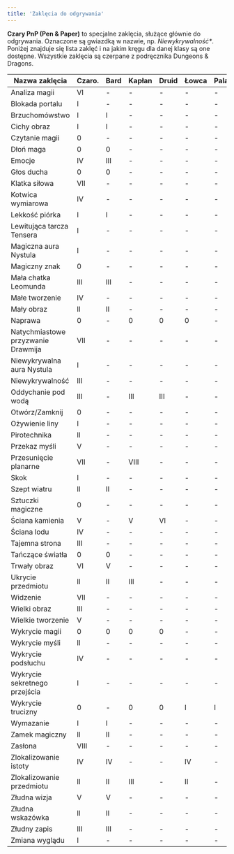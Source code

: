 ```yaml
---
title: 'Zaklęcia do odgrywania'
---
```



**Czary PnP (Pen & Paper)** to specjalne zaklęcia, służące głównie do odgrywania. Oznaczone są gwiazdką w nazwie, np. _Niewykrywalność*_.
Poniżej znajduje się lista zaklęć i na jakim kręgu dla danej klasy są one dostępne. Wszystkie zaklęcia są czerpane z podręcznika Dungeons & Dragons.

| Nazwa zaklęcia | Czaro. | Bard | Kapłan | Druid | Łowca | Paladyn |
| --- | --- | --- | --- | --- | --- | --- |
| Analiza magii | VI | - | - | - | - | - |
| Blokada portalu	| I | - | - | - | - | - |
| Brzuchomówstwo	| I | I | - | - | - | - |
| Cichy obraz	| I | I | - | - | - | - |
| Czytanie magii	| 0 | - | - | - | - | - |
| Dłoń maga	| 0 | 0 | - | - | - | - |
| Emocje	| IV | III | - | - | - | - |
| Głos ducha	| 0 | 0 | - | - | - | - |
| Klatka siłowa	| VII | - | - | - | - | - |
| Kotwica wymiarowa	| IV | - | - | - | - | - |
| Lekkość piórka	| I | I | - | - | - | - |
| Lewitująca tarcza Tensera	| I | - | - | - | - | - |
| Magiczna aura Nystula	| I | - | - | - | - | - |
| Magiczny znak	| 0 | - | - | - | - | - |
| Mała chatka Leomunda	| III | III | - | - | - | - |
| Małe tworzenie	| IV | - | - | - | - | - |
| Mały obraz	| II | II | - | - | - | - |
| Naprawa	| 0 | - | 0 | 0 | 0 | - |
| Natychmiastowe przyzwanie Drawmija	| VII | - | - | - | - | - |
| Niewykrywalna aura Nystula	| I | - | - | - | - | - |
| Niewykrywalność	| III | - | - | - | - | - |
| Oddychanie pod wodą	| III | - | III | III | - | - |
| Otwórz/Zamknij	| 0 | - | - | - | - | - |
| Ożywienie liny	| I | - | - | - | - | - |
| Pirotechnika	| II | - | - | - | - | - |
| Przekaz myśli	| V | - | - | - | - | - |
| Przesunięcie planarne	| VII | - | VIII | - | - | - |
| Skok	| I | - | - | - | - | - |
| Szept wiatru	| II | II | - | - | - | - |
| Sztuczki magiczne	| 0 | - | - | - | - | - |
| Ściana kamienia	| V | - | V | VI | - | - |
| Ściana lodu	| IV | - | - | - | - | - |
| Tajemna strona	| III | - | - | - | - | - |
| Tańczące światła	| 0 | 0 | - | - | - | - |
| Trwały obraz	| VI | V | - | - | - | - |
| Ukrycie przedmiotu	| II | II | III | - | - | - |
| Widzenie	| VII | - | - | - | - | - |
| Wielki obraz	| III | - | - | - | - | - |
| Wielkie tworzenie	| V | - | - | - | - | - |
| Wykrycie magii	| 0 | 0 | 0 | 0 | - | - |
| Wykrycie myśli	| II | - | - | - | - | - |
| Wykrycie podsłuchu	| IV | - | - | - | - | - |
| Wykrycie sekretnego przejścia	| I | - | - | - | - | - |
| Wykrycie trucizny	| 0 | - | 0 | 0 | I | I |
| Wymazanie	| I | I | - | - | - | - |
| Zamek magiczny	| II | II | - | - | - | - |
| Zasłona	| VIII | - | - | - | - | - |
| Zlokalizowanie istoty	| IV | IV | - | - | IV | - |
| Zlokalizowanie przedmiotu	| II | II | III | - | II | - |
| Złudna wizja	| V | V | - | - | - | - |
| Złudna wskazówka	| II | II | - | - | - | - |
| Złudny zapis	| III | III | - | - | - | - |
| Zmiana wyglądu	| I | - | - | - | - | - |
